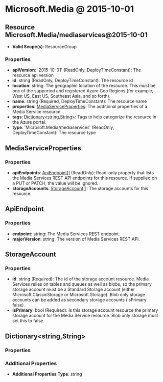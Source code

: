 # Microsoft.Media @ 2015-10-01

## Resource Microsoft.Media/mediaservices@2015-10-01
* **Valid Scope(s)**: ResourceGroup
### Properties
* **apiVersion**: '2015-10-01' (ReadOnly, DeployTimeConstant): The resource api version
* **id**: string (ReadOnly, DeployTimeConstant): The resource id
* **location**: string: The geographic location of the resource. This must be one of the supported and registered Azure Geo Regions (for example, West US, East US, Southeast Asia, and so forth).
* **name**: string (Required, DeployTimeConstant): The resource name
* **properties**: [MediaServiceProperties](#mediaserviceproperties): The additional properties of a Media Service resource.
* **tags**: [Dictionary<string,String>](#dictionarystringstring): Tags to help categorize the resource in the Azure portal.
* **type**: 'Microsoft.Media/mediaservices' (ReadOnly, DeployTimeConstant): The resource type

## MediaServiceProperties
### Properties
* **apiEndpoints**: [ApiEndpoint](#apiendpoint)[] (ReadOnly): Read-only property that lists the Media Services REST API endpoints for this resource. If supplied on a PUT or PATCH, the value will be ignored.
* **storageAccounts**: [StorageAccount](#storageaccount)[]: The storage accounts for this resource.

## ApiEndpoint
### Properties
* **endpoint**: string: The Media Services REST endpoint.
* **majorVersion**: string: The version of Media Services REST API.

## StorageAccount
### Properties
* **id**: string (Required): The id of the storage account resource. Media Services relies on tables and queues as well as blobs, so the primary storage account must be a Standard Storage account (either Microsoft.ClassicStorage or Microsoft.Storage). Blob only storage accounts can be added as secondary storage accounts (isPrimary false).
* **isPrimary**: bool (Required): Is this storage account resource the primary storage account for the Media Service resource. Blob only storage must set this to false.

## Dictionary<string,String>
### Properties
### Additional Properties
* **Additional Properties Type**: string


